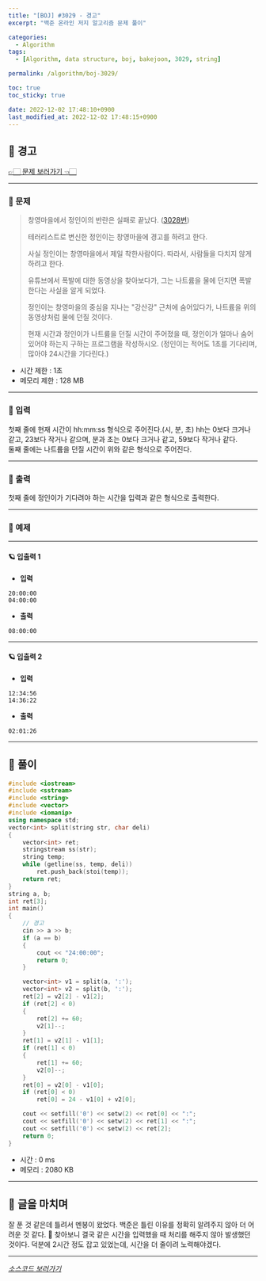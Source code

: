 ```yaml
---
title: "[BOJ] #3029 - 경고"
excerpt: "백준 온라인 저지 알고리즘 문제 풀이"

categories:
  - Algorithm
tags:
  - [Algorithm, data structure, boj, bakejoon, 3029, string]

permalink: /algorithm/boj-3029/

toc: true
toc_sticky: true

date: 2022-12-02 17:48:10+0900
last_modified_at: 2022-12-02 17:48:15+0900
---
```

 
## 👻 경고
[👉🏻 문제 보러가기 👈🏻](https://acmicpc.net/problem/3029)

***

### 🌱 문제
> 창영마을에서 정인이의 반란은 실패로 끝났다. ([3028번](https://acmicpc.net/problem/3028))   
>
> 테러리스트로 변신한 정인이는 창영마을에 경고를 하려고 한다.   
> 
> 사실 정인이는 창영마을에서 제일 착한사람이다. 따라서, 사람들을 다치지 않게 하려고 한다.   
> 
> 유튜브에서 폭발에 대한 동영상을 찾아보다가, 그는 나트륨을 물에 던지면 폭발한다는 사실을 알게 되었다.   
> 
> 정인이는 창영마을의 중심을 지나는 "강산강" 근처에 숨어있다가, 나트륨을 위의 동영상처럼 물에 던질 것이다.   
> 
> 현재 시간과 정인이가 나트륨을 던질 시간이 주어졌을 때, 정인이가 얼마나 숨어있어야 하는지 구하는 프로그램을 작성하시오. (정인이는 적어도 1초를 기다리며, 많아야 24시간을 기다린다.)

- 시간 제한 : 1초
- 메모리 제한 : 128 MB

***

### 🌱 입력
첫째 줄에 현재 시간이 hh:mm:ss 형식으로 주어진다.(시, 분, 초) hh는 0보다 크거나 같고, 23보다 작거나 같으며, 분과 초는 0보다 크거나 같고, 59보다 작거나 같다.   
둘째 줄에는 나트륨을 던질 시간이 위와 같은 형식으로 주어진다.

***

### 🌱 출력
첫째 줄에 정인이가 기다려야 하는 시간을 입력과 같은 형식으로 출력한다.

***

### 🌱 예제

***

#### 🪐 입출력 1
- **입력**   
```
20:00:00
04:00:00
```

- **출력**   
```
08:00:00
```

***

#### 🪐 입출력 2
- **입력**   
```
12:34:56
14:36:22
```

- **출력**   
```
02:01:26
```

***

## 👻 풀이

```c++
#include <iostream>
#include <sstream>
#include <string>
#include <vector>
#include <iomanip>
using namespace std;
vector<int> split(string str, char deli)
{
    vector<int> ret;
    stringstream ss(str);
    string temp;
    while (getline(ss, temp, deli))
        ret.push_back(stoi(temp));
    return ret;
}
string a, b;
int ret[3];
int main()
{
    // 경고
    cin >> a >> b;
    if (a == b) 
    {
        cout << "24:00:00";
        return 0;
    }

    vector<int> v1 = split(a, ':');
    vector<int> v2 = split(b, ':');
    ret[2] = v2[2] - v1[2];
    if (ret[2] < 0) 
    {
        ret[2] += 60;
        v2[1]--;
    }
    ret[1] = v2[1] - v1[1];
    if (ret[1] < 0) 
    {
        ret[1] += 60; 
        v2[0]--;
    }
    ret[0] = v2[0] - v1[0];
    if (ret[0] < 0) 
        ret[0] = 24 - v1[0] + v2[0];

    cout << setfill('0') << setw(2) << ret[0] << ":";
    cout << setfill('0') << setw(2) << ret[1] << ":";
    cout << setfill('0') << setw(2) << ret[2];
    return 0;
}
```

- 시간 : 0 ms
- 메모리 : 2080 KB

***

## 👻 글을 마치며
잘 푼 것 같은데 틀려서 멘붕이 왔었다. 백준은 틀린 이유를 정확히 알려주지 않아 더 어려운 것 같다. 🥲 찾아보니 결국 같은 시간을 입력했을 때 처리를 해주지 않아 발생했던 것이다. 덕분에 2시간 정도 잡고 있었는데, 시간을 더 줄이려 노력해야겠다.

***

_[소스코드 보러가기](https://github.com/choi-dan-di/algorithms/blob/main/BOJ/string/3029.cpp)_